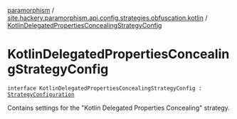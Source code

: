 [paramorphism](../index.md) / [site.hackery.paramorphism.api.config.strategies.obfuscation.kotlin](index.md) / [KotlinDelegatedPropertiesConcealingStrategyConfig](./-kotlin-delegated-properties-concealing-strategy-config.md)

# KotlinDelegatedPropertiesConcealingStrategyConfig

`interface KotlinDelegatedPropertiesConcealingStrategyConfig : `[`StrategyConfiguration`](../site.hackery.paramorphism.api.config/-strategy-configuration/index.md)

Contains settings for the "Kotlin Delegated Properties Concealing" strategy.

